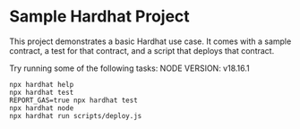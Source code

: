 # Sample Hardhat Project

This project demonstrates a basic Hardhat use case. It comes with a sample contract, a test for that contract, and a script that deploys that contract.

Try running some of the following tasks:
NODE VERSION: v18.16.1
```shell
npx hardhat help
npx hardhat test
REPORT_GAS=true npx hardhat test
npx hardhat node
npx hardhat run scripts/deploy.js
```
